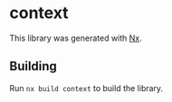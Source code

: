 # context

This library was generated with [Nx](https://nx.dev).

## Building

Run `nx build context` to build the library.
